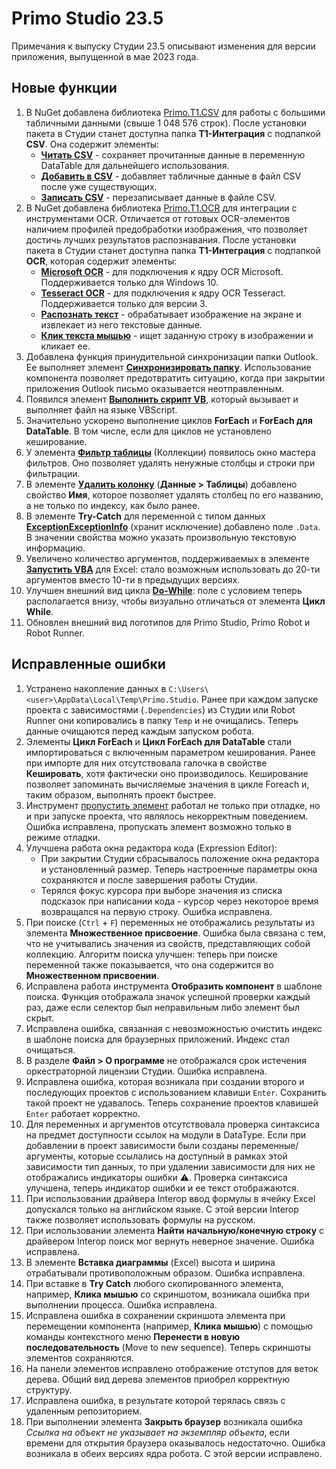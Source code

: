 # Primo Studio 23.5

Примечания к выпуску Студии 23.5 описывают изменения для версии приложения, выпущенной в мае 2023 года.

## Новые функции 
1. В NuGet добавлена библиотека [Primo.T1.CSV](https://www.nuget.org/packages/Primo.T1.Csv) для работы с большими табличными данными (свыше 1 048 576 строк). После установки пакета в Студии станет доступна папка **Т1-Интеграция** с подпапкой **CSV**. Она содержит элементы:
   * [**Читать CSV**](https://docs.primo-rpa.ru/g_elements/el_extra/t1/els_csv/el_readcsv) - сохраняет прочитанные данные в переменную DataTable для дальнейшего использования.
   * [**Добавить в CSV**](https://docs.primo-rpa.ru/primo-rpa/g_elements/el_extra/t1/els_csv/el_appendcsv) - добавляет табличные данные в файл CSV после уже существующих.
   * [**Записать CSV**](https://docs.primo-rpa.ru/g_elements/el_extra/t1/els_csv/el_writecsv) - перезаписывает данные в файле CSV.
3. В NuGet добавлена библиотека [Primo.T1.OCR](https://www.nuget.org/packages/Primo.T1.OCR) для интеграции с инструментами OCR. Отличается от готовых OCR-элементов наличием профилей предобработки изображения, что позволяет достичь лучших результатов распознавания. После установки пакета в Студии станет доступна папка **Т1-Интеграция** с подпапкой **OCR**, которая содержит элементы:
   * [**Microsoft OCR**](https://docs.primo-rpa.ru/primo-rpa/g_elements/el_extra/t1/els_ocr/el_ocr_microsoft) - для подключения к ядру OCR Microsoft. Поддерживается только для Windows 10.
   * [**Tesseract OCR**](https://docs.primo-rpa.ru/g_elements/el_extra/t1/els_ocr/el_ocr_tesseract) - для подключения к ядру OCR Tesseract. Поддерживается только для версии 3.
   * [**Распознать текст**](https://docs.primo-rpa.ru/g_elements/el_extra/t1/els_ocr/el_ocr_recog) - обрабатывает изображение на экране и извлекает из него текстовые данные. 
   * [**Клик текста мышью**](https://docs.primo-rpa.ru/g_elements/el_extra/t1/els_ocr/el_ocr_textclick) - ищет заданную строку в изображении и кликает ее.
5. Добавлена функция принудительной синхронизации папки Outlook. Ее выполняет элемент [**Синхронизировать папку**](https://docs.primo-rpa.ru/primo-rpa/g_elements/el_basic/els_outlook/el_outlook_sync). Использование компонента позволяет предотвратить ситуацию, когда при закрытии приложения Outlook письмо оказывается неотправленным.
6. Появился элемент [**Выполнить скрипт VB**](https://docs.primo-rpa.ru/primo-rpa/g_elements/el_basic/els_prog/el_invokevb), который вызывает и выполняет файл на языке VBScript.
7. Значительно ускорено выполнение циклов **ForEach** и **ForEach для DataTable**. В том числе, если для циклов не установлено кеширование. 
8. У элемента [**Фильтр таблицы**](https://docs.primo-rpa.ru/primo-rpa/g_elements/el_basic/els_coll/el_coll_filtertable) (Коллекции) появилось окно мастера фильтров. Оно позволяет удалять ненужные столбцы и строки при фильтрации. 
9. В элементе [**Удалить колонку**](https://docs.primo-rpa.ru/primo-rpa/g_elements/el_basic/els_data/els_data_tables/deletecolumn) (**Данные > Таблицы**) добавлено свойство **Имя**, которое позволяет удалять столбец по его названию, а не только по индексу, как было ранее. 
10. В элементе **Try-Catch** для переменной с типом данных [**ExceptionExceptionInfo**](https://docs.primo-rpa.ru/primo-rpa/g_elements/el_basic/els_logic/datatypes/executionexceptioninfo) (хранит исключение) добавлено поле `.Data`. В значении свойства можно указать произвольную текстовую информацию.
11. Увеличено количество аргументов, поддерживаемых в элементе [**Запустить VBA**](https://docs.primo-rpa.ru/primo-rpa/g_elements/el_basic/els_excel/el_excel_vba) для Excel: стало возможным использовать до 20-ти аргументов вместо 10-ти в предыдущих версиях.
12. Улучшен внешний вид цикла [**Do-While**](https://docs.primo-rpa.ru/primo-rpa/g_elements/el_basic/els_logic/el_logic_dowhile): поле с условием теперь располагается внизу, чтобы визуально отличаться от элемента **Цикл While**.
13. Обновлен внешний вид логотипов для Primo Studio, Primo Robot и Robot Runner.

## Исправленные ошибки
1. Устранено накопление данных в `C:\Users\<user>\AppData\Local\Temp\Primo.Studio`. Ранее при каждом запуске проекта с зависимостями (`.Dependencies`) из Студии или Robot Runner они копировались в папку `Temp` и не очищались. Теперь данные очищаются перед каждым запуском робота. 
1. Элементы **Цикл ForEach** и **Цикл ForEach для DataTable** стали импортироваться с включенным параметром кеширования. Ранее при импорте для них отсутствовала галочка в свойстве **Кешировать**, хотя фактически оно производилось. Кеширование позволяет запоминать вычисляемые значения в цикле Foreach и, таким образом, выполнять проект быстрее. 
1. Инструмент [пропустить элемент](https://docs.primo-rpa.ru/primo-rpa/primo-studio/process/debug#propusk-elementa) работал не только при отладке, но и при запуске проекта, что являлось некорректным поведением. Ошибка исправлена, пропускать элемент возможно только в режиме отладки.
1. Улучшена работа окна редактора кода (Expression Editor): 
   * При закрытии Студии сбрасывалось положение окна редактора и установленный размер. Теперь настроенные параметры окна сохраняются и после завершения работы Студии.
   * Терялся фокус курсора при выборе значения из списка подсказок при написании кода - курсор через некоторое время возвращался на первую строку. Ошибка исправлена.
1. При поиске (`Ctrl` + `F`) переменных не отображались результаты из элемента **Множественное присвоение**. Ошибка была связана с тем, что не учитывались значения из свойств, представляющих собой коллекцию. Алгоритм поиска улучшен: теперь при поиске переменной также показывается, что она содержится во **Множественном присвоении**.
1. Исправлена работа инструмента **Отобразить компонент** в шаблоне поиска. Функция отображала значок успешной проверки каждый раз, даже если селектор был неправильным либо элемент был скрыт.
1. Исправлена ошибка, связанная с невозможностью очистить индекс в шаблоне поиска для браузерных приложений. Индекс стал очищаться.
1. В разделе **Файл > О программе** не отображался срок истечения оркестраторной лицензии Студии. Ошибка исправлена.
1. Исправлена ошибка, которая возникала при создании второго и последующих проектов с использованием клавиши `Enter`. Сохранить такой проект не удавалось. Теперь сохранение проектов клавишей `Enter` работает корректно.
1. Для переменных и аргументов отсутствовала проверка синтаксиса на предмет доступности ссылок на модули в DataType. Если при добавлении в проект зависимости были созданы переменные/аргументы, которые ссылались на доступный в рамках этой зависимости тип данных, то при удалении зависимости для них не отображались индикаторы ошибки :warning:. Проверка синтаксиса улучшена, теперь индикатор ошибки и ее текст отображаются.
1. При использовании драйвера Interop ввод формулы в ячейку Excel допускался только на английском языке. С этой версии Interop также позволяет использовать формулы на русском.
1. При использовании элемента **Найти начальную/конечную строку** с драйвером Interop поиск мог вернуть неверное значение. Ошибка исправлена.
1. В элементе **Вставка диаграммы** (Excel) высота и ширина отрабатывали противоположным образом. Ошибка исправлена.
1. При вставке в **Try Catch** любого скопированного элемента, например, **Клика мышью** со скриншотом, возникала ошибка при выполнении процесса. Ошибка исправлена.
1. Исправлена ошибка в сохранении скриншота элемента при перемещении компонента (например, **Клика мышью**) с помощью команды контекстного меню **Перенести в новую последовательность** (Move to new sequence). Теперь скриншоты элементов сохраняются. 
1. На панели элементов исправлено отображение отступов для веток дерева. Общий вид дерева элементов приобрел корректную структуру.
1. Исправлена ошибка, в результате которой терялась связь с удаленным репозиторием. 
1. При выполнении элемента **Закрыть браузер** возникала ошибка *Ссылка на объект не указывает на экземпляр объекта*, если времени для открытия браузера оказывалось недостаточно. Ошибка возникала в обеих версиях ядра робота. С этой версии исправлено.



